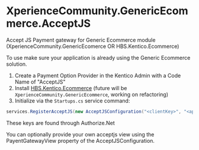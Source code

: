 # XperienceCommunity.GenericEcommerce.AcceptJS

Accept JS Payment gateway for Generic Ecommerce module (XperienceCommunity.GenericEcomerce OR HBS.Kentico.Ecommerce)

To use make sure your application is already using the Generic Ecommerce solution.

1. Create a Payment Option Provider in the Kentico Admin with a Code Name of "AcceptJS"
2. Install [HBS.Kentico.Ecommerce](https://www.nuget.org/packages/HBS.Kentico.Ecommerce/) (future will be `XperienceCommunity.GenericEcommerce`, working on refactoring)
3. Initialize via the `Startups.cs` service command:
``` csharp 
services.RegisterAcceptJS(new AcceptJSConfiguration("<clientKey>", "<apiLoginID>", "<ApiTransactionKey>"));
```

These keys are found through Authorize.Net

You can optionally provide your own acceptjs view using the PayentGatewayView property of the AcceptJSConfiguration.
